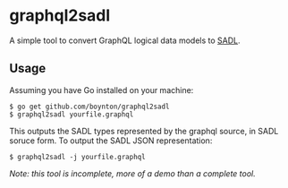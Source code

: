# graphql2sadl
A simple tool to convert GraphQL logical data models to [SADL](https://github.com/boynton/sadl).

## Usage

Assuming you have Go installed on your machine:

    $ go get github.com/boynton/graphql2sadl
    $ graphql2sadl yourfile.graphql

This outputs the SADL types represented by the graphql source, in SADL soruce form. To output the SADL JSON representation:

    $ graphql2sadl -j yourfile.graphql


_Note: this tool is incomplete, more of a demo than a complete tool._
